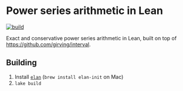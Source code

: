 Power series arithmetic in Lean
===============================

[![build](https://github.com/girving/series/actions/workflows/lean.yml/badge.svg)](https://github.com/girving/series/actions/workflows/lean.yml)

Exact and conservative power series arithmetic in Lean, built on top of
https://github.com/girving/interval.

## Building

1. Install [`elan`](https://github.com/leanprover/elan) (`brew install elan-init` on Mac)
2. `lake build`
